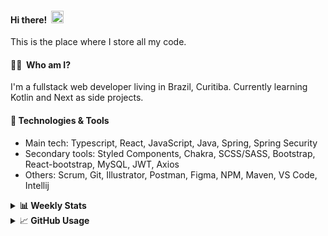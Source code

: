 #### Hi there!&nbsp;&nbsp;<img src="https://media.giphy.com/media/hvRJCLFzcasrR4ia7z/giphy.gif" width="20px">
This is the place where I store all my code.

#### 👨‍💻 &nbsp;Who am I?
I'm a fullstack web developer living in Brazil, Curitiba. Currently learning Kotlin and Next as side projects.

#### 🔧&nbsp;Technologies & Tools
- Main tech: Typescript, React, JavaScript, Java, Spring, Spring Security </br>
- Secondary tools: Styled Components, Chakra, SCSS/SASS, Bootstrap, React-bootstrap, MySQL, JWT, Axios </br>
- Others: Scrum, Git, Illustrator, Postman, Figma, NPM, Maven, VS Code, Intellij </br> 


<details>
  <summary><b> 📊&nbsp;Weekly Stats</b></summary>
<!--START_SECTION:waka-->

```text
TypeScript       19 hrs 5 mins   ██████████████████████▒░░   88.72 %
Kotlin           1 hr 23 mins    █▓░░░░░░░░░░░░░░░░░░░░░░░   06.46 %
JSON             41 mins         ▓░░░░░░░░░░░░░░░░░░░░░░░░   03.22 %
GitIgnore file   12 mins         ▒░░░░░░░░░░░░░░░░░░░░░░░░   00.98 %
Bash             3 mins          ░░░░░░░░░░░░░░░░░░░░░░░░░   00.26 %
Other            2 mins          ░░░░░░░░░░░░░░░░░░░░░░░░░   00.22 %
```

<!--END_SECTION:waka-->
</details>

<details>
  <summary>&#x1f4c8;<b> GitHub Usage</b></summary>
  
[![Top Langs](https://github-readme-stats.vercel.app/api/top-langs/?username=gxlpes&&langs_count=9&layout=compact)](https://github.com/anuraghazra/github-readme-stats)

</details>
